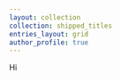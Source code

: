 ```yaml
---
layout: collection
collection: shipped_titles
entries_layout: grid
author_profile: true
---
```


Hi

